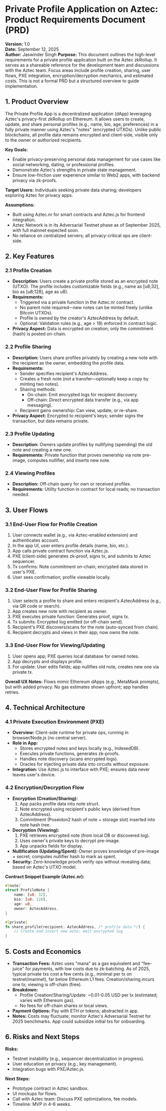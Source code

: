 # Private Profile Application on Aztec: Product Requirements Document (PRD)

**Version:** 1.0  
**Date:** September 12, 2025  
**Author:** Jaswinder Singh
**Purpose:** This document outlines the high-level requirements for a private profile application built on the Aztec zkRollup. It serves as a shareable reference for the development team and discussions with the Aztec team. Focus areas include profile creation, sharing, user flows, PXE integration, encryption/decryption mechanics, and estimated costs. This is not a formal PRD but a structured overview to guide implementation.

## 1. Product Overview
The Private Profile App is a decentralized application (dApp) leveraging Aztec's privacy-first zkRollup on Ethereum. It allows users to create, update, and share personal profiles (e.g., name, bio, age, preferences) in a fully private manner using Aztec's "notes" (encrypted UTXOs). Unlike public blockchains, all profile data remains encrypted and client-side, visible only to the owner or authorized recipients.

**Key Goals:**
- Enable privacy-preserving personal data management for use cases like social networking, dating, or professional profiles.
- Demonstrate Aztec's strengths in private state management.
- Ensure low-friction user experience similar to Web2 apps, with backend privacy via zk-proofs.

**Target Users:** Individuals seeking private data sharing; developers exploring Aztec for privacy apps.

**Assumptions:**
- Built using Aztec.nr for smart contracts and Aztec.js for frontend integration.
- Aztec Network is in its Adversarial Testnet phase as of September 2025, with full mainnet expected soon.
- No reliance on centralized servers; all privacy-critical ops are client-side.

## 2. Key Features
### 2.1 Profile Creation
- **Description:** Users create a private profile stored as an encrypted note (UTXO). The profile includes customizable fields (e.g., name as [u8;32], bio as [u8;128], age as u8).
- **Requirements:**
  - Triggered via a private function in the Aztec.nr contract.
  - No parent note required—new notes can be minted freely (unlike Bitcoin UTXOs).
  - Profile is owned by the creator's AztecAddress by default.
  - Optional: Validation rules (e.g., age > 18) enforced in contract logic.
- **Privacy Aspect:** Data is encrypted on creation; only the commitment (hash) is posted on-chain.

### 2.2 Profile Sharing
- **Description:** Users share profiles privately by creating a new note with the recipient as the owner, embedding the profile data.
- **Requirements:**
  - Sender specifies recipient's AztecAddress.
  - Creates a fresh note (not a transfer—optionally keep a copy by minting two notes).
  - Sharing methods:
    - On-chain: Emit encrypted logs for recipient discovery.
    - Off-chain: Direct encrypted data transfer (e.g., via app messaging).
  - Recipient gains ownership: Can view, update, or re-share.
- **Privacy Aspect:** Encrypted to recipient's keys; sender signs the transaction, but data remains private.

### 2.3 Profile Updating
- **Description:** Owners update profiles by nullifying (spending) the old note and creating a new one.
- **Requirements:** Private function that proves ownership via note pre-image, computes nullifier, and inserts new note.

### 2.4 Viewing Profiles
- **Description:** Off-chain query for own or received profiles.
- **Requirements:** Utility function in contract for local reads; no transaction needed.

## 3. User Flows
### 3.1 End-User Flow for Profile Creation
1. User connects wallet (e.g., via Aztec-enabled extension) and authenticates account.
2. In the app UI, user enters profile details (name, bio, etc.).
3. App calls private contract function via Aztec.js.
4. PXE (client-side) generates zk-proof, signs tx, and submits to Aztec sequencer.
5. Tx confirms: Note commitment on-chain; encrypted data stored in user's PXE.
6. User sees confirmation; profile viewable locally.

### 3.2 End-User Flow for Profile Sharing
1. User selects a profile to share and enters recipient's AztecAddress (e.g., via QR code or search).
2. App creates new note with recipient as owner.
3. PXE executes private function: Generates proof, signs tx.
4. Tx submits: Encrypted log emitted (or off-chain send).
5. Recipient's PXE discovers/scans for the note (auto-synced from chain).
6. Recipient decrypts and views in their app; now owns the note.

### 3.3 End-User Flow for Viewing/Updating
1. User opens app; PXE queries local database for owned notes.
2. App decrypts and displays profile.
3. For update: User edits fields; app nullifies old note, creates new one via private tx.

**Overall UX Notes:** Flows mimic Ethereum dApps (e.g., MetaMask prompts), but with added privacy. No gas estimates shown upfront; app handles retries.

## 4. Technical Architecture
### 4.1 Private Execution Environment (PXE)
- **Overview:** Client-side runtime for private ops, running in browser/Node.js (no central server).
- **Role in App:**
  - Stores encrypted notes and keys locally (e.g., IndexedDB).
  - Executes private functions, generates zk-proofs.
  - Handles note discovery (scans encrypted logs).
  - Oracles for injecting private data into circuits without exposure.
- **Integration:** Use Aztec.js to interface with PXE; ensures data never leaves user's device.

### 4.2 Encryption/Decryption Flow
- **Encryption (Creation/Sharing):**
  1. App packs profile data into note struct.
  2. Note encrypted using recipient's public keys (derived from AztecAddress).
  3. Commitment (Poseidon2 hash of note + storage slot) inserted into note hash tree.
- **Decryption (Viewing):**
  1. PXE retrieves encrypted note (from local DB or discovered log).
  2. Uses owner's private keys to decrypt pre-image.
  3. App unpacks fields for display.
- **Nullification (Updating/Spent):** Owner proves knowledge of pre-image + secret; computes nullifier hash to mark as spent.
- **Security:** Zero-knowledge proofs verify ops without revealing data; based on Aztec's UTXO model.

**Contract Snippet Example (Aztec.nr):**
```rust
#[note]
struct ProfileNote {
    name: [u8; 32],
    bio: [u8; 128],
    age: u8,
    owner: AztecAddress,
}

#[private]
fn share_profile(recipient: AztecAddress, /* profile data */) {
    // Create and insert new note; emit encrypted log
}
```

## 5. Costs and Economics
- **Transaction Fees:** Aztec uses "mana" as a gas equivalent and "fee-juice" for payments, with low costs due to zk-batching. As of 2025, typical private txs cost a few cents (e.g., minimal per tx on testnet/mainnet), far below Ethereum L1 fees. Creation/sharing incurs one tx; viewing is off-chain (free).
- **Breakdown:**
  - Profile Creation/Sharing/Update: ~0.01-0.05 USD per tx (estimated; varies with Ethereum gas).
  - No fees for off-chain shares or local views.
- **Payment Options:** Pay with ETH or tokens; abstracted in app.
- **Notes:** Costs may fluctuate; monitor Aztec's Adversarial Testnet for 2025 benchmarks. App could subsidize initial txs for onboarding.

## 6. Risks and Next Steps
**Risks:**
- Testnet instability (e.g., sequencer decentralization in progress).
- User education on privacy (e.g., key management).
- Integration bugs with PXE/Aztec.js.

**Next Steps:**
- Prototype contract in Aztec sandbox.
- UI mockups for flows.
- Call with Aztec team: Discuss PXE optimizations, fee models.
- Timeline: MVP in 4-6 weeks.
